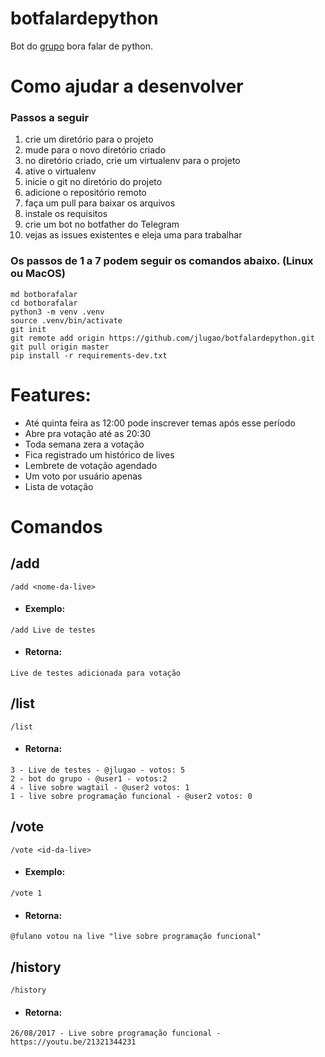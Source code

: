 # **botfalardepython**

Bot do [grupo](https://t.me/BoraFalarDePython) bora falar de python.

# Como ajudar a desenvolver

### Passos a seguir

1. crie um diretório para o projeto
2. mude para o novo diretório criado
3. no diretório criado, crie um virtualenv para o projeto
4. ative o virtualenv
5. inicie o git no diretório do projeto
6. adicione o repositório remoto
7. faça um pull para baixar os arquivos
8. instale os requisitos
9. crie um bot no botfather do Telegram
10. vejas as issues existentes e eleja uma para trabalhar

### Os passos de 1 a 7 podem seguir os comandos abaixo. (Linux ou MacOS)

```commandline
md botborafalar
cd botborafalar
python3 -m venv .venv
source .venv/bin/activate
git init
git remote add origin https://github.com/jlugao/botfalardepython.git
git pull origin master
pip install -r requirements-dev.txt
```

# Features:

* Até quinta feira as 12:00 pode inscrever temas após esse período
* Abre pra votação até as 20:30
* Toda semana zera a votação
* Fica registrado um histórico de lives
* Lembrete de votação agendado
* Um voto por usuário apenas
* Lista de votação

# Comandos 

## **/add**
```
/add <nome-da-live>
```
   * #### Exemplo:
```
/add Live de testes
```
   * #### Retorna:
```
Live de testes adicionada para votação
```

## **/list**
```
/list
```
   * #### Retorna:
```
3 - Live de testes - @jlugao - votos: 5
2 - bot do grupo - @user1 - votos:2
4 - live sobre wagtail - @user2 votos: 1
1 - live sobre programação funcional - @user2 votos: 0
```

## **/vote**
```
/vote <id-da-live>
```
   * #### Exemplo:
```
/vote 1
```
   * #### Retorna:
```
@fulano votou na live "live sobre programação funcional"
```

## **/history**
```
/history
```
   * #### Retorna:
```
26/08/2017 - Live sobre programação funcional - https://youtu.be/21321344231
```